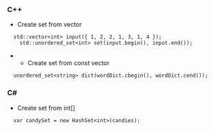 ### C++
- Create set from vector
```
  std::vector<int> input({ 1, 2, 2, 1, 3, 1, 4 });
	std::unordered_set<int> set(input.begin(), input.end());
```

- - Create set from const vector
```
  unordered_set<string> dict(wordDict.cbegin(), wordDict.cend());
```
### C#
- Create set from int[]
```
  var candySet = new HashSet<int>(candies);
```